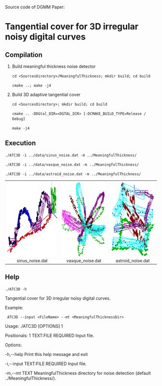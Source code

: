 Source code of DGMM Paper: 
# Tangential cover for 3D irregular noisy digital curves

## Compilation

1. Build meaningful thickness noise detector

 	 ``cd <SourcesDirectory>/MeaningfulThickness; mkdir build; cd build``

 	 ``cmake ..; make -j4``

2. Build 3D adaptive tangential cover 

   ``cd <SourcesDirectory>; mkdir build; cd build``

 	 ``cmake .. -DDGtal_DIR=<DGTAL_DIR> [-DCMAKE_BUILD_TYPE=Release / Debug]``
  
   ``make -j4``

## Execution
   ``./ATC3D -i ../data/sinus_noise.dat -m ../MeaningfulThickness/``

   ``./ATC3D -i ../data/vasque_noise.dat -m ../MeaningfulThickness/``
   
   ``./ATC3D -i ../data/astroid_noise.dat -m ../MeaningfulThickness/``

<table cellpadding="3">
		<tr>
		<td align="center" valign="center">
			<a href="https://github.com/ngophuc/ATC_3D/blob/main/data/Sinus_ATC3D.png">
				<img height="250" width="450" src="https://github.com/ngophuc/ATC_3D/blob/main/data/Sinus_ATC3D.png" alt="sinus_noise" />
			</a>	
		<br />
		sinus_noise.dat
		</td>
		<td align="center" valign="center">
			<a href="https://github.com/ngophuc/ATC_3D/blob/main/data/Vasque_ATC3D.png">
				<img height="250" width="300" src="https://github.com/ngophuc/ATC_3D/blob/main/data/Vasque_ATC3D.png" alt="vasque_noise" />
			</a>
		<br />
		vasque_noise.dat
		</td>	
		<td align="center" valign="center">
			<a href="https://github.com/ngophuc/ATC_3D/blob/main/data/Astroid_ATC3D.png">
				<img height="250" width="300" src="https://github.com/ngophuc/ATC_3D/blob/main/data/Astroid_ATC3D.png" alt="Astroid_ATC3D" />
			</a>
		<br />
		astroid_noise.dat
		</td>			
		</tr>
	</table>
 
## Help
``./ATC3D -h``

Tangential cover for 3D irregular noisy digital curves.

Example:

 	 ATC3D --input <FileName> --mt <MeaningfulThicknessDir> 

Usage: ./ATC3D [OPTIONS] 1

Positionals:
  1 TEXT:FILE REQUIRED                  Input file.

Options:

  -h,--help                             Print this help message and exit
  
  -i,--input TEXT:FILE REQUIRED         Input file.
  
  -m,--mt TEXT                          MeaningfulThickness directory for noise detection (default ../MeaningfulThickness/).
 
